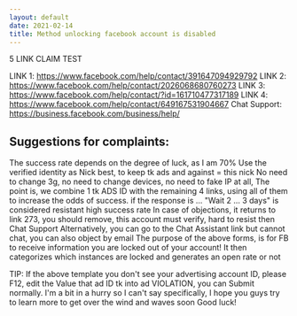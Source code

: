 ```yaml
---
layout: default
date: 2021-02-14
title: Method unlocking facebook account is disabled
---
```


5 LINK CLAIM TEST

LINK 1: https://www.facebook.com/help/contact/391647094929792
LINK 2: https://www.facebook.com/help/contact/2026068680760273
LINK 3: https://www.facebook.com/help/contact/?id=161710477317189
LINK 4: https://www.facebook.com/help/contact/649167531904667
Chat Support: https://business.facebook.com/business/help/

## Suggestions for complaints:

The success rate depends on the degree of luck, as I am 70%
Use the verified identity as Nick best, to keep tk ads and against = this nick
No need to change 3g, no need to change devices, no need to fake IP at all,
The point is, we combine 1 tk ADS ID with the remaining 4 links, using all of them to increase the odds of success.
if the response is ... "Wait 2 ... 3 days" is considered resistant high success rate
In case of objections, it returns to link 273, you should remove, this account must verify, hard to resist then Chat Support
Alternatively, you can go to the Chat Assistant link but cannot chat, you can also object by email
The purpose of the above forms, is for FB to receive information you are locked out of your account! It then categorizes which instances are locked and generates an open rate or not

TIP: If the above template you don't see your advertising account ID, please F12, edit the Value that ad ID tk into ad VIOLATION, you can Submit normally.
I'm a bit in a hurry so I can't say specifically, I hope you guys try to learn more to get over the wind and waves soon
Good luck!